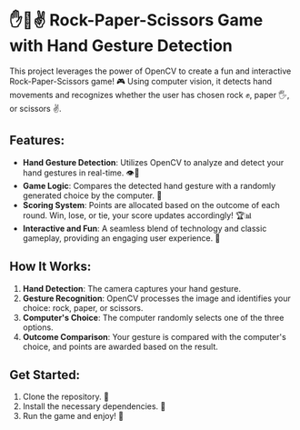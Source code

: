 # ✋🤚✌️ Rock-Paper-Scissors Game with Hand Gesture Detection

This project leverages the power of OpenCV to create a fun and interactive Rock-Paper-Scissors game! 🎮 Using computer vision, it detects hand movements and recognizes whether the user has chosen rock ✊, paper 🖐️, or scissors ✌️.

## Features:

- **Hand Gesture Detection**: Utilizes OpenCV to analyze and detect your hand gestures in real-time. 👁️👋
- **Game Logic**: Compares the detected hand gesture with a randomly generated choice by the computer. 🎲
- **Scoring System**: Points are allocated based on the outcome of each round. Win, lose, or tie, your score updates accordingly! 🏆📊
- **Interactive and Fun**: A seamless blend of technology and classic gameplay, providing an engaging user experience. 🎉

## How It Works:

1. **Hand Detection**: The camera captures your hand gesture.
2. **Gesture Recognition**: OpenCV processes the image and identifies your choice: rock, paper, or scissors.
3. **Computer's Choice**: The computer randomly selects one of the three options.
4. **Outcome Comparison**: Your gesture is compared with the computer's choice, and points are awarded based on the result.

## Get Started:

1. Clone the repository. 📂
2. Install the necessary dependencies. 🔧
3. Run the game and enjoy! 🚀
